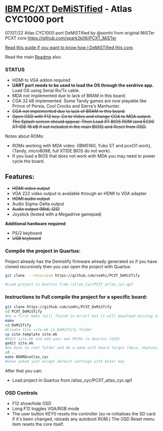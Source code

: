 # [IBM PC/XT](https://en.wikipedia.org/wiki/IBM_Personal_Computer_XT)  [DeMiSTified](https://github.com/robinsonb5/DeMiSTify)  -  Atlas CYC1000 port

07/07/22 Atlas CYC1000 port DeMiSTified by @somhi from original MiSTer PCXT core  https://github.com/spark2k06/PCXT_MiSTer

[Read this guide if you want to know how I DeMiSTified this core](https://github.com/DECAfpga/DECA_board/tree/main/Tutorials/DeMiSTify).

Read the main [Readme](https://github.com/somhi/PCXT_DeMiSTify) also.

### STATUS

* HDMI to VGA addon required
* **UART port needs to be used to load the OS through the serdrive app.** Load OS using Serial Rx/Tx cable.
* MDA not implemented due to lack of BRAM in this board.
* CGA 32 kB implemented. Some Tandy games are now playable like Prince of Persia, Cool Crocks and Sierra's Manhunter.
* ~~CGA not implemented due to lack of BRAM in this board.~~
* ~~Open OSD with F12 key. Go to Video and change CGA to MDA output. The Splash screen should appear. Then Load XT BIOS ROM (and EC00 XT-IDE 16 kB if not included in the main BIOS) and Reset from OSD.~~

Notes about ROMs:

- ROMs working with MDA video: (IBM5160, Yuko ST and pcxt31 work), (Tandy, micro8088, full XTIDE BIOS do not work).
- If you load a BIOS that does not work with MDA you may need to power cycle the board.



## **Features:**

* ~~HDMI video output~~
* VGA 222 video output is available through an HDMI to VGA adapter
* ~~HDMI audio output~~
* Audio Sigma-Delta output
* ~~Audio output (Midi, I2S)~~
* Joystick (tested with a Megadrive gamepad)

**Additional hardware required**:

* PS/2 keyboard 
* ~~USB keyboard~~ 



### Compile the project in Quartus:

Project already has the Demistify firmware already generated so if you have cloned recursively then you can open the project with Quartus:

```sh
git clone  --recursive https://github.com/somhi/PCXT_DeMiSTify

#Load project in Quartus from /atlas_cyc/PCXT_atlas_cyc.qpf
```



### Instructions to Full compile the project for a specific board:

```sh
git clone https://github.com/somhi/PCXT_DeMiSTify
cd PCXT_DeMiSTify
#Do a first make (will finish in error) but it will download missing submodules 
make
cd DeMiSTify
#Create file site.mk in DeMiSTify folder 
cp site.template site.mk
#Edit site.mk and add your own PATHs to Quartus (Q18)
gedit site.mk
#Go back to root folder and do a make with board target (deca, neptuno, uareloaded, atlas_cyc). If not specified it will compile for all targets.
cd ..
make BOARD=atlas_cyc
#when asked just accept default settings with Enter key
```

After that you can:

* Load project in Quartus from /atlas_cyc/PCXT_atlas_cyc.qpf



### OSD Controls

* F12 show/hide OSD 
* Long F12 toggles VGA/RGB mode
* The user button KEY0 resets the controller (so re-initialises the SD card if it's been changed, reloads any autoboot ROM.) The OSD Reset menu item resets the core itself.

